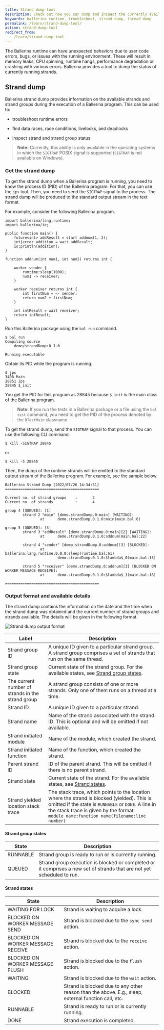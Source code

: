 ```yaml
---
title: Strand dump tool
description: Check out how you can dump and inspect the currently available strands of a Ballerina program.
keywords: ballerina runtime, troubleshoot, strand dump, thread dump
permalink: /learn/strand-dump-tool/
active: strand-dump-tool
redirect_from:
  - /learn/strand-dump-tool
---
```


The Ballerina runtime can have unexpected behaviors due to user code errors, bugs, or issues with the running environment. 
These will result in memory leaks, CPU spinning, runtime hangs, performance degradation or crashing with various errors. 
Ballerina provides a tool to dump the status of currently running strands.

## Strand dump

Ballerina strand dump provides information on the available strands and strand groups during the execution of 
a Ballerina program. This can be used to:

- troubleshoot runtime errors

- find data races, race conditions, livelocks, and deadlocks

- inspect strand and strand group status

>**Note:** Currently, this ability is only available in the operating systems in which the `SIGTRAP` POSIX signal is 
supported (`SIGTRAP` is not available on Windows).

### Get the strand dump

To get the strand dump when a Ballerina program is running, you need to know the process ID (PID) of the Ballerina 
program. For that, you can use the `jps` tool. Then, you need to send the `SIGTRAP` signal to the process. The strand 
dump will be produced to the standard output stream in the text format.

For example, consider the following Ballerina program.
```ballerina
import ballerina/lang.runtime;
import ballerina/io;

public function main() {
    future<int> addResult = start addnum(1, 2);
    int|error addition = wait addResult;
    io:println(addition);
}

function addnum(int num1, int num2) returns int {

    worker sender {
        runtime:sleep(1000);
        num1 -> receiver;
    }

    worker receiver returns int {
        int firstNum = <- sender;
        return num2 + firstNum;
    }

    int intResult = wait receiver;
    return intResult;
}
```

Run this Ballerina package using the `bal run` command.
```
$ bal run
Compiling source
	demo/strandDump:0.1.0

Running executable
```

Obtain its PID while the program is running.
```
$ jps
3408 Main
28851 Jps
28845 $_init
```

You get the PID for this program as 28845 because `$_init` is the main class of the Ballerina program.

>**Note:** If you run the tests in a Ballerina package or a file using the `bal test` command, you need to get the 
PID of the process denoted by the `BTestMain` classname.

To get the strand dump, send the `SIGTRAP` signal to that process. You can use the following CLI command.
```
$ kill -SIGTRAP 28845
```
or
```
$ kill -5 28845
```

Then, the dump of the runtime strands will be emitted to the standard output stream of the Ballerina program. 
For example, see the sample below.
```text
Ballerina Strand Dump [2022/07/26 14:34:31]
===========================================
 
Current no. of strand groups    :       2
Current no. of strands          :       4
 
group 4 [QUEUED]: [1]
        strand 2 "main" [demo.strandDump.0:main] [WAITING]:
                at      demo.strandDump.0.1.0:main(main.bal:6)
 
group 5 [QUEUED]: [3]
        strand 3 "addResult" [demo.strandDump.0:main][2] [WAITING]:
                at      demo.strandDump.0.1.0:addnum(main.bal:22)
 
        strand 4 "sender" [demo.strandDump.0:addnum][3] [BLOCKED]:
                at      ballerina.lang.runtime.0.0.0:sleep(runtime.bal:61)
                        demo.strandDump.0.1.0:$lambda$_0(main.bal:13)
 
        strand 5 "receiver" [demo.strandDump.0:addnum][3] [BLOCKED ON WORKER MESSAGE RECEIVE]:
                at      demo.strandDump.0.1.0:$lambda$_1(main.bal:18)
 
===========================================
```

### Output format and available details

The strand dump contains the information on the date and the time when the strand dump was obtained and the current 
number of strand groups and strands available. The details will be given in the following format.

![Strand dump output format](/learn/images/strand-dump-output-format.svg "Strand dump output format")

Label | Description
-- | --
Strand group ID | A unique ID given to a particular strand group. A strand group comprises a set of strands that run on the same thread.
Strand group state | Current state of the strand group. For the available states, see [Strand group states](/learn/strand-dump-tool/#strand-group-states).
The current number of strands in the strand group | A strand group consists of one or more strands. Only one of them runs on a thread at a time.
Strand ID | A unique ID given to a particular strand.
Strand name | Name of the strand associated with the strand ID. This is optional and will be omitted if not available.
Strand initiated module | Name of the module, which created the strand.
Strand initiated function | Name of the function, which created the strand.
Parent strand ID | ID of the parent strand. This will be omitted if there is no parent strand.
Strand state | Current state of the strand. For the available states, see [Strand states](/learn/strand-dump-tool/#strand-states).
Strand yielded location stack trace | The stack trace, which points to the location where the strand is blocked (yielded). This is omitted if the state is `RUNNABLE` or `DONE`. A line in the stack trace is given by the format: <br />`module name:function name(filename:line number)`

#### Strand group states

State | Description
-- | --
RUNNABLE | Strand group is ready to run or is currently running.
QUEUED | Strand group execution is blocked or completed or it comprises a new set of strands that are not yet scheduled to run.

#### Strand states

State | Description
-- | --
WAITING FOR LOCK | Strand is waiting to acquire a lock.
BLOCKED ON WORKER MESSAGE SEND | Strand is blocked due to the `sync send` action.
BLOCKED ON WORKER MESSAGE RECEIVE | Strand is blocked due to the `receive` action.
BLOCKED ON WORKER MESSAGE FLUSH | Strand is blocked due to the `flush` action.
WAITING | Strand is blocked due to the `wait` action.
BLOCKED | Strand is blocked due to any other reason than the above. E.g., sleep, external function call, etc.
RUNNABLE | Strand is ready to run or is currently running.
DONE | Strand execution is completed.
